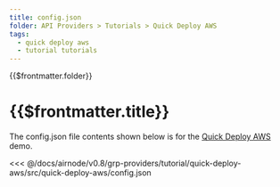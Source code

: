 ```yaml
---
title: config.json
folder: API Providers > Tutorials > Quick Deploy AWS
tags:
  - quick deploy aws
  - tutorial tutorials
---
```


<TitleSpan>{{$frontmatter.folder}}</TitleSpan>

# {{$frontmatter.title}}

<VersionWarning/>

The config.json file contents shown below is for the [Quick Deploy AWS](./)
demo.

<!-- prettier-ignore -->
<<< @/docs/airnode/v0.8/grp-providers/tutorial/quick-deploy-aws/src/quick-deploy-aws/config.json
